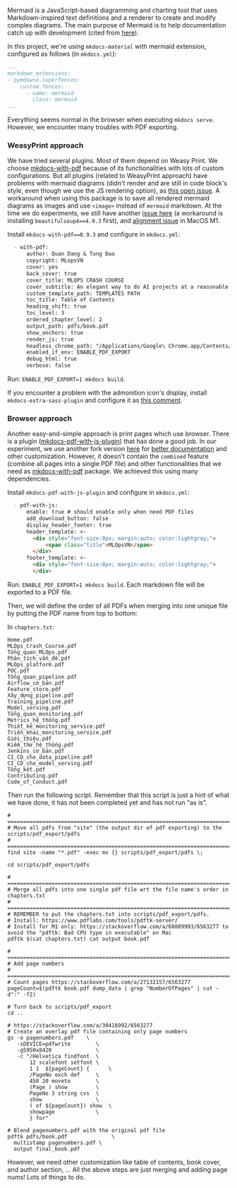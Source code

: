 Mermaid is a JavaScript-based diagramming and charting tool that uses Markdown-inspired text definitions and a renderer to create and modify complex diagrams. 
The main purpose of Mermaid is to help documentation catch up with development (cited from [here](https://github.com/mermaid-js/mermaid)).

In this project, we're using `mkdocs-material` with mermaid extension, configured as follows (in `mkdocs.yml`):

```yaml
...
markdown_extensions:
- pymdownx.superfences:
    custom_fences:
      - name: mermaid
        class: mermaid
...
```

Everything seems normal in the browser when executing `mkdocs serve`. 
However, we encounter many troubles with PDF exporting.

### WeasyPrint approach

We have tried several plugins. Most of them depend on Weasy Print. 
We choose [mkdocs-with-pdf](https://pypi.org/project/mkdocs-with-pdf/) 
because of its functionalities with lots of custom configurations. 
But all plugins (related to WeasyPrint approach) have problems with mermaid diagrams (didn't render and are still in code block's style, even though we use the JS rendering option), 
as [this open issue](https://github.com/orzih/mkdocs-with-pdf/issues/93). 
A workaround when using this package is to save all rendered mermaid diagrams as images and use `<image>` instead of `mermaid` markdown.
At the time we do experiments, we still have another [issue here](https://github.com/orzih/mkdocs-with-pdf/issues/79) 
(a workaround is installing `beautifulsoup4==4.9.3` first), and [alignment issue](https://github.com/orzih/mkdocs-with-pdf/issues/135) in MacOS M1.

Install `mkdocs-with-pdf==0.9.3` and configure in `mkdocs.yml`:
```markdown
  - with-pdf:
      author: Quan Dang & Tung Dao
      copyright: MLopsVN
      cover: yes
      back_cover: true
      cover_title: MLOPS CRASH COURSE
      cover_subtitle: An elegant way to do AI projects at a reasonable scale 
      custom_template_path: TEMPLATES PATH
      toc_title: Table of Contents
      heading_shift: true
      toc_level: 3
      ordered_chapter_level: 2
      output_path: pdfs/book.pdf
      show_anchors: true
      render_js: true
      headless_chrome_path: "/Applications/Google\ Chrome.app/Contents/MacOS/Google\ Chrome"
      enabled_if_env: ENABLE_PDF_EXPORT
      debug_html: true
      verbose: false
```

Run: `ENABLE_PDF_EXPORT=1 mkdocs build`.

If you encounter a problem with the admonition icon's display, install `mkdocs-extra-sass-plugin` and configure it as [this comment](https://github.com/orzih/mkdocs-with-pdf/issues/89#issuecomment-1219528660).

### Browser approach
Another easy-and-simple approach is print pages which use browser. There is a plugin ([mkdocs-pdf-with-js-plugin](https://github.com/sandrointrtl/mkdocs-pdf-with-js-plugin)) that has done a good job. 
In our experiment, we use another fork version [here](https://github.com/vuquangtrong/mkdocs-pdf-with-js-plugin.git) for [better documentation](https://www.codeinsideout.com/blog/site-setup/print-to-pdf/) and other customization.
However, it doesn't contain the `combined` feature (combine all pages into a single PDF file) and other functionalities that we need as [mkdocs-with-pdf](https://pypi.org/project/mkdocs-with-pdf/) package.
We achieved this using many dependencies.

Install `mkdocs-pdf-with-js-plugin` and configure in `mkdocs.yml`:

```markdown
  - pdf-with-js:
      enable: true # should enable only when need PDF files
      add_download_button: false
      display_header_footer: true
      header_template: >-
        <div style="font-size:8px; margin:auto; color:lightgray;">
            <span class="title">MLOpsVN</span>
        </div>
      footer_template: >-
        <div style="font-size:8px; margin:auto; color:lightgray;">
        </div>

```

Run: `ENABLE_PDF_EXPORT=1 mkdocs build`. Each markdown file will be exported to a PDF file.

Then, we will define the order of all PDFs when merging into one unique file by putting the PDF name from top to bottom:

In `chapters.txt`:

```text
Home.pdf
MLOps_Crash_Course.pdf
Tổng_quan_MLOps.pdf
Phân_tích_vấn_đề.pdf
MLOps_platform.pdf
POC.pdf
Tổng_quan_pipeline.pdf
Airflow_cơ_bản.pdf
Feature_store.pdf
Xây_dựng_pipeline.pdf
Training_pipeline.pdf
Model_serving.pdf
Tổng_quan_monitoring.pdf
Metrics_hệ_thống.pdf
Thiết_kế_monitoring_service.pdf
Triển_khai_monitoring_service.pdf
Giới_thiệu.pdf
Kiểm_thử_hệ_thống.pdf
Jenkins_cơ_bản.pdf
CI_CD_cho_data_pipeline.pdf
CI_CD_cho_model_serving.pdf
Tổng_kết.pdf
Contributing.pdf
Code_of_Conduct.pdf
```

Then run the following script. Remember that this script is just a hint of what we have done, it has not been completed yet and has not run "as is".

```shell
# ================================================================================================
# Move all pdfs from "site" (the output dir of pdf exporting) to the scripts/pdf_export/pdfs
# ================================================================================================
find site -name "*.pdf" -exec mv {} scripts/pdf_export/pdfs \;

cd scripts/pdf_export/pdfs

# ================================================================================================
# Merge all pdfs into one single pdf file wrt the file name's order in chapters.txt
# ================================================================================================
# REMEMBER to put the chapters.txt into scripts/pdf_export/pdfs.
# Install: https://www.pdflabs.com/tools/pdftk-server/
# Install for M1 only: https://stackoverflow.com/a/60889993/6563277 to avoid the "pdftk: Bad CPU type in executable" on Mac
pdftk $(cat chapters.txt) cat output book.pdf

# ================================================================================================
# Add page numbers
# ================================================================================================
# Count pages https://stackoverflow.com/a/27132157/6563277
pageCount=$(pdftk book.pdf dump_data | grep "NumberOfPages" | cut -d":" -f2)

# Turn back to scripts/pdf_export
cd ..

# https://stackoverflow.com/a/30416992/6563277
# Create an overlay pdf file containing only page numbers
gs -o pagenumbers.pdf    \
   -sDEVICE=pdfwrite        \
   -g5950x8420              \
   -c "/Helvetica findfont  \
       12 scalefont setfont \
       1 1  ${pageCount} {      \
       /PageNo exch def     \
       450 20 moveto        \
       (Page ) show         \
       PageNo 3 string cvs  \
       show                 \
       ( of ${pageCount}) show  \
       showpage             \
       } for"

# Blend pagenumbers.pdf with the original pdf file
pdftk pdfs/book.pdf              \
  multistamp pagenumbers.pdf \
  output final_book.pdf
```

However, we need other customization like table of contents, book cover, and author section, ... All the above steps are just merging and adding page nums! Lots of things to do.
